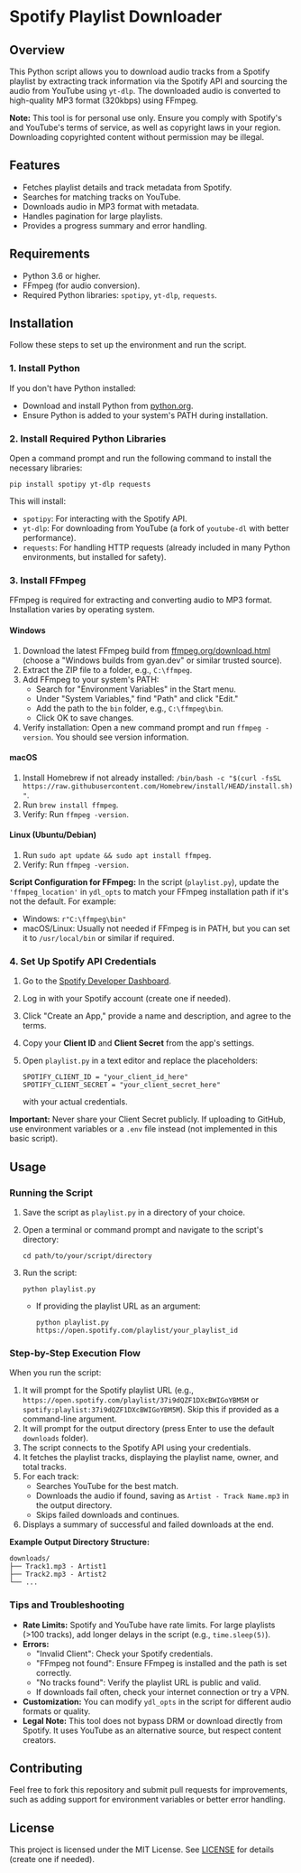 # Spotify Playlist Downloader

## Overview

This Python script allows you to download audio tracks from a Spotify playlist by extracting track information via the Spotify API and sourcing the audio from YouTube using `yt-dlp`. The downloaded audio is converted to high-quality MP3 format (320kbps) using FFmpeg.

**Note:** This tool is for personal use only. Ensure you comply with Spotify's and YouTube's terms of service, as well as copyright laws in your region. Downloading copyrighted content without permission may be illegal.

## Features

- Fetches playlist details and track metadata from Spotify.
- Searches for matching tracks on YouTube.
- Downloads audio in MP3 format with metadata.
- Handles pagination for large playlists.
- Provides a progress summary and error handling.

## Requirements

- Python 3.6 or higher.
- FFmpeg (for audio conversion).
- Required Python libraries: `spotipy`, `yt-dlp`, `requests`.

## Installation

Follow these steps to set up the environment and run the script.

### 1. Install Python

If you don't have Python installed:

- Download and install Python from [python.org](https://www.python.org/downloads/).
- Ensure Python is added to your system's PATH during installation.

### 2. Install Required Python Libraries

Open a command prompt and run the following command to install the necessary libraries:

```
pip install spotipy yt-dlp requests
```

This will install:

- `spotipy`: For interacting with the Spotify API.
- `yt-dlp`: For downloading from YouTube (a fork of `youtube-dl` with better performance).
- `requests`: For handling HTTP requests (already included in many Python environments, but installed for safety).

### 3. Install FFmpeg

FFmpeg is required for extracting and converting audio to MP3 format. Installation varies by operating system.

#### Windows

1. Download the latest FFmpeg build from [ffmpeg.org/download.html](https://ffmpeg.org/download.html) (choose a "Windows builds from gyan.dev" or similar trusted source).
2. Extract the ZIP file to a folder, e.g., `C:\ffmpeg`.
3. Add FFmpeg to your system's PATH:
   - Search for "Environment Variables" in the Start menu.
   - Under "System Variables," find "Path" and click "Edit."
   - Add the path to the `bin` folder, e.g., `C:\ffmpeg\bin`.
   - Click OK to save changes.
4. Verify installation: Open a new command prompt and run `ffmpeg -version`. You should see version information.

#### macOS

1. Install Homebrew if not already installed: `/bin/bash -c "$(curl -fsSL https://raw.githubusercontent.com/Homebrew/install/HEAD/install.sh)"`.
2. Run `brew install ffmpeg`.
3. Verify: Run `ffmpeg -version`.

#### Linux (Ubuntu/Debian)

1. Run `sudo apt update && sudo apt install ffmpeg`.
2. Verify: Run `ffmpeg -version`.

**Script Configuration for FFmpeg:** In the script (`playlist.py`), update the `'ffmpeg_location'` in `ydl_opts` to match your FFmpeg installation path if it's not the default. For example:

- Windows: `r"C:\ffmpeg\bin"`
- macOS/Linux: Usually not needed if FFmpeg is in PATH, but you can set it to `/usr/local/bin` or similar if required.

### 4. Set Up Spotify API Credentials

1. Go to the [Spotify Developer Dashboard](https://developer.spotify.com/dashboard/).
2. Log in with your Spotify account (create one if needed).
3. Click "Create an App," provide a name and description, and agree to the terms.
4. Copy your **Client ID** and **Client Secret** from the app's settings.
5. Open `playlist.py` in a text editor and replace the placeholders:

   ```
   SPOTIFY_CLIENT_ID = "your_client_id_here"
   SPOTIFY_CLIENT_SECRET = "your_client_secret_here"
   ```

   with your actual credentials.

**Important:** Never share your Client Secret publicly. If uploading to GitHub, use environment variables or a `.env` file instead (not implemented in this basic script).

## Usage

### Running the Script

1. Save the script as `playlist.py` in a directory of your choice.
2. Open a terminal or command prompt and navigate to the script's directory:

   ```
   cd path/to/your/script/directory
   ```

3. Run the script:

   ```
   python playlist.py
   ```

   - If providing the playlist URL as an argument:

     ```
     python playlist.py https://open.spotify.com/playlist/your_playlist_id
     ```

### Step-by-Step Execution Flow

When you run the script:

1. It will prompt for the Spotify playlist URL (e.g., `https://open.spotify.com/playlist/37i9dQZF1DXcBWIGoYBM5M` or `spotify:playlist:37i9dQZF1DXcBWIGoYBM5M`). Skip this if provided as a command-line argument.
2. It will prompt for the output directory (press Enter to use the default `downloads` folder).
3. The script connects to the Spotify API using your credentials.
4. It fetches the playlist tracks, displaying the playlist name, owner, and total tracks.
5. For each track:
   - Searches YouTube for the best match.
   - Downloads the audio if found, saving as `Artist - Track Name.mp3` in the output directory.
   - Skips failed downloads and continues.
6. Displays a summary of successful and failed downloads at the end.

**Example Output Directory Structure:**

```
downloads/
├── Track1.mp3 - Artist1
├── Track2.mp3 - Artist2 
└── ...
```

### Tips and Troubleshooting

- **Rate Limits:** Spotify and YouTube have rate limits. For large playlists (>100 tracks), add longer delays in the script (e.g., `time.sleep(5)`).
- **Errors:**
  - "Invalid Client": Check your Spotify credentials.
  - "FFmpeg not found": Ensure FFmpeg is installed and the path is set correctly.
  - "No tracks found": Verify the playlist URL is public and valid.
  - If downloads fail often, check your internet connection or try a VPN.
- **Customization:** You can modify `ydl_opts` in the script for different audio formats or quality.
- **Legal Note:** This tool does not bypass DRM or download directly from Spotify. It uses YouTube as an alternative source, but respect content creators.

## Contributing

Feel free to fork this repository and submit pull requests for improvements, such as adding support for environment variables or better error handling.

## License

This project is licensed under the MIT License. See [LICENSE](LICENSE) for details (create one if needed).
